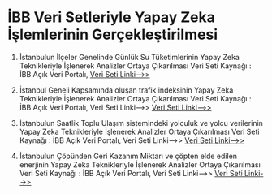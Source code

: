 # İBB Veri Setleriyle Yapay Zeka İşlemlerinin Gerçekleştirilmesi

1. İstanbulun İlçeler Genelinde Günlük Su Tüketimlerinin Yapay Zeka Teknikleriyle İşlenerek Analizler Ortaya Çıkarılması
    Veri Seti Kaynağı : İBB Açık Veri Portalı,  [Veri Seti Linki-->>](https://data.ibb.gov.tr/dataset/ilce-bazinda-su-tuketim-miktari)

2. İstanbul Geneli Kapsamında oluşan trafik indeksinin Yapay Zeka Teknikleriyle İşlenerek Analizler Ortaya Çıkarılması
     Veri Seti Kaynağı : İBB Açık Veri Portalı, Veri Seti Linki-->> [Veri Seti Linki-->>](https://data.ibb.gov.tr/dataset/istanbul-trafik-indeksi)

3. İstanbulun Saatlik Toplu Ulaşım sistemindeki yolculuk ve yolcu verilerinin Yapay Zeka Teknikleriyle İşlenerek Analizler Ortaya Çıkarılması
    Veri Seti Kaynağı : İBB Açık Veri Portalı, Veri Seti Linki-->> [Veri Seti Linki-->>](https://data.ibb.gov.tr/dataset/hourly-public-transport-data-set)

4. İstanbulun Çöpünden Geri Kazanım Miktarı ve çöpten elde edilen enerjinin Yapay Zeka Teknikleriyle İşlenerek Analizler Ortaya Çıkarılması
    Veri Seti Kaynağı : İBB Açık Veri Portalı, Veri Seti Linki-->> [Veri Seti Linki-->>](https://data.ibb.gov.tr/dataset/atiktan-geri-kazanim-miktarlari)
